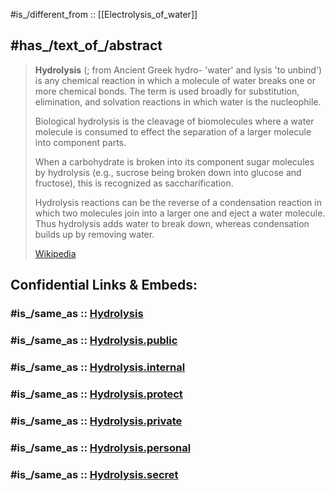 
#is_/different_from :: [[Electrolysis_of_water]] 

## #has_/text_of_/abstract 

> **Hydrolysis** (; from Ancient Greek  hydro- 'water' and  lysis 'to unbind') 
> is any chemical reaction in which a molecule of water breaks one or more chemical bonds. 
> The term is used broadly for substitution, elimination, and solvation reactions 
> in which water is the nucleophile.
>
> Biological hydrolysis is the cleavage of biomolecules where a water molecule is consumed 
> to effect the separation of a larger molecule into component parts. 
> 
> When a carbohydrate is broken into its component sugar molecules by hydrolysis 
> (e.g., sucrose being broken down into glucose and fructose), 
> this is recognized as saccharification.
>
> Hydrolysis reactions can be the reverse of a condensation reaction 
> in which two molecules join into a larger one and eject a water molecule. 
> Thus hydrolysis adds water to break down, whereas condensation builds up by removing water.
>
> [Wikipedia](https://en.wikipedia.org/wiki/Hydrolysis) 


## Confidential Links & Embeds: 

### #is_/same_as :: [Hydrolysis](/_Standards/Chemistry/Chemical_Element/Group-01-Alkali/Hydrogen/Hydrolysis.md) 

### #is_/same_as :: [Hydrolysis.public](/_public/Chemistry/Chemical_Element/Group-01-Alkali/Hydrogen/Hydrolysis.public.md) 

### #is_/same_as :: [Hydrolysis.internal](/_internal/Chemistry/Chemical_Element/Group-01-Alkali/Hydrogen/Hydrolysis.internal.md) 

### #is_/same_as :: [Hydrolysis.protect](/_protect/Chemistry/Chemical_Element/Group-01-Alkali/Hydrogen/Hydrolysis.protect.md) 

### #is_/same_as :: [Hydrolysis.private](/_private/Chemistry/Chemical_Element/Group-01-Alkali/Hydrogen/Hydrolysis.private.md) 

### #is_/same_as :: [Hydrolysis.personal](/_personal/Chemistry/Chemical_Element/Group-01-Alkali/Hydrogen/Hydrolysis.personal.md) 

### #is_/same_as :: [Hydrolysis.secret](/_secret/Chemistry/Chemical_Element/Group-01-Alkali/Hydrogen/Hydrolysis.secret.md)


